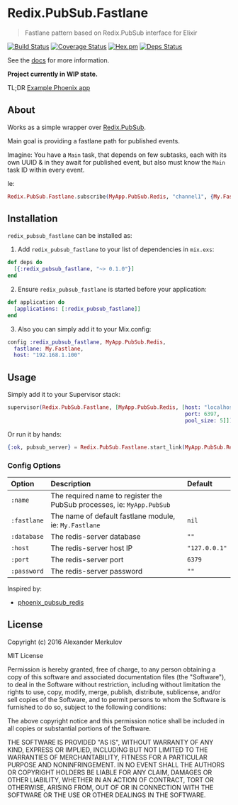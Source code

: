 # Redix.PubSub.Fastlane

> Fastlane pattern based on Redix.PubSub interface for Elixir

[![Build Status](https://travis-ci.org/merqlove/redix_pubsub_fastlane.svg?branch=master)](https://travis-ci.org/merqlove/redix_pubsub_fastlane)
[![Coverage Status](https://coveralls.io/repos/github/merqlove/redix_pubsub_fastlane/badge.svg?branch=master)](https://coveralls.io/github/merqlove/redix_pubsub_fastlane?branch=master)
[![Hex.pm](https://img.shields.io/hexpm/v/redix_pubsub_fastlane.svg?maxAge=2592000)](https://hex.pm/packages/redix_pubsub_fastlane)
[![Deps Status](https://beta.hexfaktor.org/badge/prod/github/merqlove/redix_pubsub_fastlane.svg)](https://beta.hexfaktor.org/github/merqlove/redix_pubsub_fastlane)

See the [docs](https://hexdocs.pm/redix_pubsub_fastlane/) for more information.

**Project currently in WIP state.**

TL;DR [Example Phoenix app](https://github.com/merqlove/elixir-docker-compose)

## About

Works as a simple wrapper over [Redix.PubSub](https://hexdocs.pm/redix_pubsub/).

Main goal is providing a fastlane path for published events.

Imagine: You have a `Main` task, that depends on few subtasks, each with its own UUID & in they await for published event, but also must know  the `Main` task ID within every event.

Ie:

```elixir
Redix.PubSub.Fastlane.subscribe(MyApp.PubSub.Redis, "channel1", {My.Fastlane, ["some_id"]})
```

## Installation

`redix_pubsub_fastlane` can be installed as:

1. Add `redix_pubsub_fastlane` to your list of dependencies in `mix.exs`:

  ```elixir
  def deps do
    [{:redix_pubsub_fastlane, "~> 0.1.0"}]
  end
  ```

2. Ensure `redix_pubsub_fastlane` is started before your application:

  ```elixir
  def application do
    [applications: [:redix_pubsub_fastlane]]
  end
```

3. Also you can simply add it to your Mix.config:

  ```elixir
  config :redix_pubsub_fastlane, MyApp.PubSub.Redis,
    fastlane: My.Fastlane,
    host: "192.168.1.100"

  ```

## Usage

Simply add it to your Supervisor stack:

```elixir
supervisor(Redix.PubSub.Fastlane, [MyApp.PubSub.Redis, [host: "localhost",
                                                        port: 6397,
                                                        pool_size: 5]])
```

Or run it by hands:

```elixir
{:ok, pubsub_server} = Redix.PubSub.Fastlane.start_link(MyApp.PubSub.Redis)
```

### Config Options

Option       | Description                                                            | Default        |
:----------- | :--------------------------------------------------------------------- | :------------- |
`:name`      | The required name to register the PubSub processes, ie: `MyApp.PubSub` |                |
`:fastlane`  | The name of default fastlane module, ie: `My.Fastlane`                 | `nil`          |
`:database`  | The redis-server database                                              | `""`           |
`:host`      | The redis-server host IP                                               | `"127.0.0.1"`  |
`:port`      | The redis-server port                                                  | `6379`         |
`:password`  | The redis-server password                                              | `""`           |


Inspired by:

- [phoenix_pubsub_redis](https://github.com/phoenixframework/phoenix_pubsub_redis)

## License

Copyright (c) 2016 Alexander Merkulov

MIT License

Permission is hereby granted, free of charge, to any person obtaining
a copy of this software and associated documentation files (the
"Software"), to deal in the Software without restriction, including
without limitation the rights to use, copy, modify, merge, publish,
distribute, sublicense, and/or sell copies of the Software, and to
permit persons to whom the Software is furnished to do so, subject to
the following conditions:

The above copyright notice and this permission notice shall be
included in all copies or substantial portions of the Software.

THE SOFTWARE IS PROVIDED "AS IS", WITHOUT WARRANTY OF ANY KIND,
EXPRESS OR IMPLIED, INCLUDING BUT NOT LIMITED TO THE WARRANTIES OF
MERCHANTABILITY, FITNESS FOR A PARTICULAR PURPOSE AND
NONINFRINGEMENT. IN NO EVENT SHALL THE AUTHORS OR COPYRIGHT HOLDERS BE
LIABLE FOR ANY CLAIM, DAMAGES OR OTHER LIABILITY, WHETHER IN AN ACTION
OF CONTRACT, TORT OR OTHERWISE, ARISING FROM, OUT OF OR IN CONNECTION
WITH THE SOFTWARE OR THE USE OR OTHER DEALINGS IN THE SOFTWARE.
